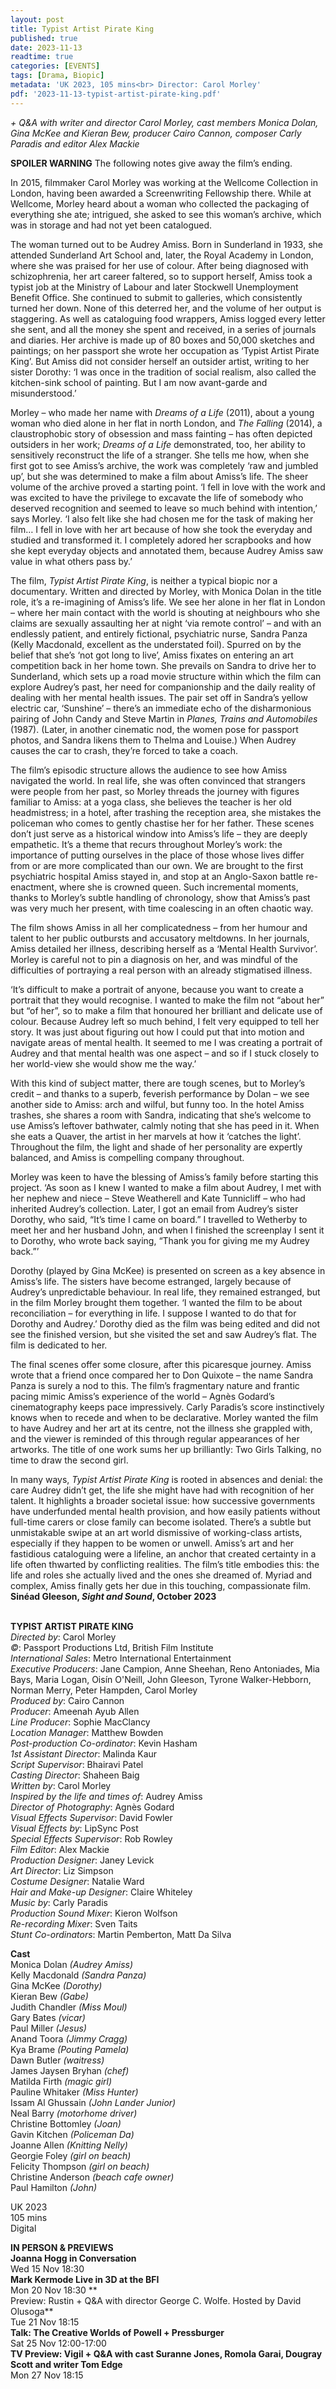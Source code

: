 ```yaml
---
layout: post
title: Typist Artist Pirate King
published: true
date: 2023-11-13
readtime: true
categories: [EVENTS]
tags: [Drama, Biopic]
metadata: 'UK 2023, 105 mins<br> Director: Carol Morley'
pdf: '2023-11-13-typist-artist-pirate-king.pdf'
---
```


_+ Q&A with writer and director Carol Morley, cast members Monica Dolan, Gina McKee and Kieran Bew, producer Cairo Cannon, composer Carly Paradis and editor Alex Mackie_

**SPOILER WARNING** The following notes give away the film’s ending.

In 2015, filmmaker Carol Morley was working at the Wellcome Collection in London, having been awarded a Screenwriting Fellowship there. While at Wellcome, Morley heard about a woman who collected the packaging of everything she ate; intrigued, she asked to see this woman’s archive, which was in storage and had not yet been catalogued.

The woman turned out to be Audrey Amiss. Born in Sunderland in 1933, she attended Sunderland Art School and, later, the Royal Academy in London, where she was praised for her use of colour. After being diagnosed with schizophrenia, her art career faltered, so to support herself, Amiss took a typist job at the Ministry of Labour and later Stockwell Unemployment Benefit Office. She continued to submit to galleries, which consistently turned her down. None of this deterred her, and the volume of her output is staggering. As well as cataloguing food wrappers, Amiss logged every letter she sent, and all the money she spent and received, in a series of journals and diaries. Her archive is made up of 80 boxes and 50,000 sketches and paintings; on her passport she wrote her occupation as ‘Typist Artist Pirate King’. But Amiss did not consider herself an outsider artist, writing to her sister Dorothy: ‘I was once in the tradition of social realism, also called the kitchen-sink school of painting. But I am now avant-garde and misunderstood.’

Morley – who made her name with _Dreams of a Life_ (2011), about a young woman who died alone in her flat in north London, and _The Falling_ (2014), a claustrophobic story of obsession and mass fainting – has often depicted outsiders in her work; _Dreams of a Life_ demonstrated, too, her ability to sensitively reconstruct the life of a stranger. She tells me how, when she first got to see Amiss’s archive, the work was completely ‘raw and jumbled up’, but she was determined to make a film about Amiss’s life. The sheer volume of the archive proved a starting point. ‘I fell in love with the work and was excited to have the privilege to excavate the life of somebody who deserved recognition and seemed to leave so much behind with intention,’ says Morley. ‘I also felt like she had chosen me for the task of making her film… I fell in love with her art because of how she took the everyday and studied and transformed it. I completely adored her scrapbooks and how she kept everyday objects and annotated them, because Audrey Amiss saw value in what others pass by.’

The film, _Typist Artist Pirate King_, is neither a typical biopic nor a documentary. Written and directed by Morley, with Monica Dolan in the title role, it’s a re-imagining of Amiss’s life. We see her alone in her flat in London – where her main contact with the world is shouting at neighbours who she claims are sexually assaulting her at night ‘via remote control’ – and with an endlessly patient, and entirely fictional, psychiatric nurse, Sandra Panza (Kelly Macdonald, excellent as the understated foil). Spurred on by the belief that she’s ‘not got long to live’, Amiss fixates on entering an art competition back in her home town. She prevails on Sandra to drive her to Sunderland, which sets up a road movie structure within which the film can explore Audrey’s past, her need for companionship and the daily reality of dealing with her mental health issues. The pair set off in Sandra’s yellow electric car, ‘Sunshine’ – there’s an immediate echo of the disharmonious pairing of John Candy and Steve Martin in _Planes, Trains and Automobiles_ (1987). (Later, in another cinematic nod, the women pose for passport photos, and Sandra likens them to Thelma and Louise.) When Audrey causes the car to crash, they’re forced to take a coach.

The film’s episodic structure allows the audience to see how Amiss navigated the world. In real life, she was often convinced that strangers were people from her past, so Morley threads the journey with figures familiar to Amiss: at a yoga class, she believes the teacher is her old headmistress; in a hotel, after trashing the reception area, she mistakes the policeman who comes to gently chastise her for her father. These scenes don’t just serve as a historical window into Amiss’s life – they are deeply empathetic. It’s a theme that recurs throughout Morley’s work: the importance of putting ourselves in the place of those whose lives differ from or are more complicated than our own. We are brought to the first psychiatric hospital Amiss stayed in, and stop at an Anglo-Saxon battle re-enactment, where she is crowned queen. Such incremental moments, thanks to Morley’s subtle handling of chronology, show that Amiss’s past was very much her present, with time coalescing in an often chaotic way.

The film shows Amiss in all her complicatedness – from her humour and talent to her public outbursts and accusatory ­meltdowns. In her journals, Amiss detailed her illness, describing herself as a ‘Mental Health Survivor’. Morley is careful not to pin a diagnosis on her, and was mindful of the difficulties of portraying a real person with an already stigmatised illness.

‘It’s difficult to make a portrait of anyone, because you want to create a portrait that they would recognise. I wanted to make the film not “about her” but “of her”, so to make a film that honoured her brilliant and delicate use of colour. Because Audrey left so much behind, I felt very equipped to tell her story. It was just about figuring out how I could put that into motion and navigate areas of mental health. It seemed to me I was creating a portrait of Audrey and that mental health was one aspect – and so if I stuck closely to her world-view she would show me the way.’

With this kind of subject matter, there are tough scenes, but to Morley’s credit – and thanks to a superb, feverish performance by Dolan – we see another side to Amiss: arch and wilful, but funny too. In the hotel Amiss trashes, she shares a room with Sandra, indicating that she’s welcome to use Amiss’s leftover bathwater, calmly noting that she has peed in it. When she eats a Quaver, the artist in her marvels at how it ‘catches the light’. Throughout the film, the light and shade of her personality are expertly balanced, and Amiss is compelling company throughout.

Morley was keen to have the blessing of Amiss’s family before starting this project. ‘As soon as I knew I wanted to make a film about Audrey, I met with her nephew and niece – Steve Weatherell and Kate Tunnicliff – who had inherited Audrey’s collection. Later, I got an email from Audrey’s sister Dorothy, who said, “It’s time I came on board.” I travelled to Wetherby to meet her and her husband John, and when I finished the screenplay I sent it to Dorothy, who wrote back saying, “Thank you for giving me my Audrey back.”’

Dorothy (played by Gina McKee) is presented on screen as a key absence in Amiss’s life. The sisters have become estranged, largely because of Audrey’s unpredictable behaviour. In real life, they remained estranged, but in the film Morley brought them together. ‘I wanted the film to be about reconciliation – for everything in life. I suppose I wanted to do that for Dorothy and Audrey.’ Dorothy died as the film was being edited and did not see the finished version, but she visited the set and saw Audrey’s flat. The film is dedicated to her.

The final scenes offer some closure, after this picaresque journey. Amiss wrote that a friend once compared her to Don Quixote – the name Sandra Panza is surely a nod to this. The film’s fragmentary nature and frantic pacing mimic Amiss’s experience of the world – Agnès Godard’s cinematography keeps pace impressively. Carly Paradis’s score instinctively knows when to recede and when to be declarative. Morley wanted the film to have Audrey and her art at its centre, not the illness she grappled with, and the viewer is reminded of this through regular appearances of her artworks. The title of one work sums her up brilliantly: Two Girls Talking, no time to draw the second girl.

In many ways, _Typist Artist Pirate King_ is rooted in absences and denial: the care Audrey didn’t get, the life she might have had with recognition of her talent. It highlights a broader societal issue: how successive governments have underfunded mental health provision, and how easily patients without full-time carers or close family can become isolated. There’s a subtle but unmistakable swipe at an art world dismissive of working-class artists, especially if they happen to be women or unwell. Amiss’s art and her fastidious cataloguing were a lifeline, an anchor that created certainty in a life often thwarted by conflicting realities. The film’s title embodies this: the life and roles she actually lived and the ones she dreamed of. Myriad and complex, Amiss finally gets her due in this touching, compassionate film.  
**Sinéad Gleeson, _Sight and Sound_, October 2023**  
<br>

**TYPIST ARTIST PIRATE KING**  
_Directed by_: Carol Morley  
_©_: Passport Productions Ltd, British Film Institute  
_International Sales_: Metro International Entertainment  
_Executive Producers_: Jane Campion, Anne Sheehan, Reno Antoniades, Mia Bays, Maria Logan, Oisín O'Neill, John Gleeson, Tyrone Walker-Hebborn, Norman Merry, Peter Hampden, Carol Morley  
_Produced by_: Cairo Cannon  
_Producer_: Ameenah Ayub Allen  
_Line Producer_: Sophie MacClancy  
_Location Manager_: Matthew Bowden  
_Post-production Co-ordinator_: Kevin Hasham  
_1st Assistant Director_: Malinda Kaur  
_Script Supervisor_: Bhairavi Patel  
_Casting Director_: Shaheen Baig  
_Written by_: Carol Morley  
_Inspired by the life and times of_: Audrey Amiss  
_Director of Photography_: Agnès Godard  
_Visual Effects Supervisor_: David Fowler  
_Visual Effects by_: LipSync Post  
_Special Effects Supervisor_: Rob Rowley  
_Film Editor_: Alex Mackie  
_Production Designer_: Janey Levick  
_Art Director_: Liz Simpson  
_Costume Designer_: Natalie Ward  
_Hair and Make-up Designer_: Claire Whiteley  
_Music by_: Carly Paradis  
_Production Sound Mixer_: Kieron Wolfson  
_Re-recording Mixer_: Sven Taits  
_Stunt Co-ordinators_: Martin Pemberton,
Matt Da Silva  

**Cast**    
Monica Dolan _(Audrey Amiss)_  
Kelly Macdonald _(Sandra Panza)_  
Gina McKee _(Dorothy)_  
Kieran Bew _(Gabe)_  
Judith Chandler _(Miss Moul)_  
Gary Bates _(vicar)_  
Paul Miller _(Jesus)_  
Anand Toora _(Jimmy Cragg)_  
Kya Brame _(Pouting Pamela)_  
Dawn Butler _(waitress)_  
James Jaysen Bryhan _(chef)_  
Matilda Firth _(magic girl)_  
Pauline Whitaker _(Miss Hunter)_  
Issam Al Ghussain _(John Lander Junior)_  
Neal Barry _(motorhome driver)_  
Christine Bottomley _(Joan)_  
Gavin Kitchen _(Policeman Da)_  
Joanne Allen _(Knitting Nelly)_  
Georgie Foley _(girl on beach)_  
Felicity Thompson _(girl on beach)_  
Christine Anderson _(beach cafe owner)_  
Paul Hamilton _(John)_  

UK 2023  
105 mins  
Digital  


**IN PERSON & PREVIEWS**  
**Joanna Hogg in Conversation**  
Wed 15 Nov 18:30  
**Mark Kermode Live in 3D at the BFI**  
Mon 20 Nov 18:30 **  
Preview: Rustin + Q&A with director George C. Wolfe. Hosted by David Olusoga**  
Tue 21 Nov 18:15  
**Talk: The Creative Worlds of Powell + Pressburger**  
Sat 25 Nov 12:00-17:00  
**TV Preview: Vigil + Q&A with cast Suranne Jones, Romola Garai, Dougray Scott and writer Tom Edge**  
Mon 27 Nov 18:15  
<!--stackedit_data:
eyJoaXN0b3J5IjpbODE0OTc2MjY3XX0=
-->
